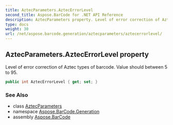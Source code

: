 ```yaml
---
title: AztecParameters.AztecErrorLevel
second_title: Aspose.BarCode for .NET API Reference
description: AztecParameters property. Level of error correction of Aztec types of barcode. Value should between 5 to 95
type: docs
weight: 30
url: /net/aspose.barcode.generation/aztecparameters/aztecerrorlevel/
---
```

## AztecParameters.AztecErrorLevel property

Level of error correction of Aztec types of barcode. Value should between 5 to 95.

```csharp
public int AztecErrorLevel { get; set; }
```

### See Also

* class [AztecParameters](../)
* namespace [Aspose.BarCode.Generation](../../../aspose.barcode.generation/)
* assembly [Aspose.BarCode](../../../)


